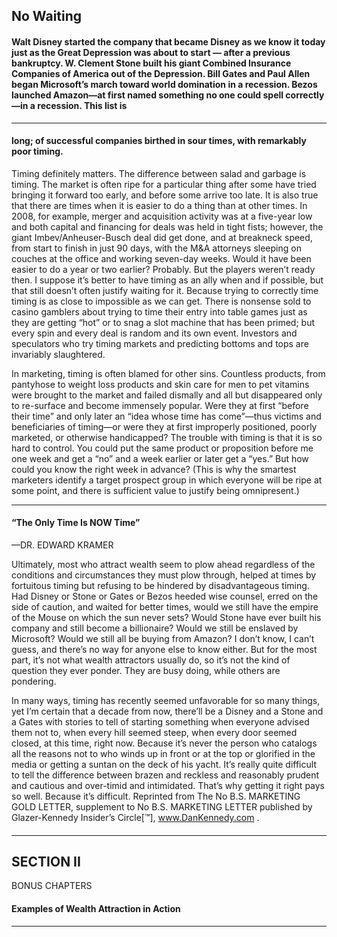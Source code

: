 ## No Waiting

#### Walt Disney started the company that became Disney as we know it today just as the Great Depression was about to start — after a previous bankruptcy. W. Clement Stone built his giant Combined Insurance Companies of America out of the Depression. Bill Gates and Paul Allen began Microsoft’s march toward world domination in a recession. Bezos launched Amazon—at first named something no one could spell correctly—in a recession. This list is

-----

#### long; of successful companies birthed in sour times, with remarkably poor timing.

 Timing definitely matters. The difference between salad and garbage is timing. The market is often ripe for a particular thing after some have tried bringing it forward too early, and before some arrive too late. It is also true that there are times when it is easier to do a thing than at other times. In 2008, for example, merger and acquisition activity was at a five-year low and both capital and financing for deals was held in tight fists; however, the giant Imbev/Anheuser-Busch deal did get done, and at breakneck speed, from start to finish in just 90 days, with the M&A attorneys sleeping on couches at the office and working seven-day weeks. Would it have been easier to do a year or two earlier? Probably. But the players weren’t ready then. I suppose it’s better to have timing as an ally when and if possible, but that still doesn’t often justify waiting for it. Because trying to correctly time timing is as close to impossible as we can get. There is nonsense sold to casino gamblers about trying to time their entry into table games just as they are getting “hot” or to snag a slot machine that has been primed; but every spin and every deal is random and its own event. Investors and speculators who try timing markets and predicting bottoms and tops are invariably slaughtered.

 In marketing, timing is often blamed for other sins. Countless products, from pantyhose to weight loss products and skin care for men to pet vitamins were brought to the market and failed dismally and all but disappeared only to re-surface and become immensely popular. Were they at first “before their time” and only later an “idea whose time has come”—thus victims and beneficiaries of timing—or were they at first improperly positioned, poorly marketed, or otherwise handicapped? The trouble with timing is that it is so hard to control. You could put the same product or proposition before me one week and get a “no” and a week earlier or later get a “yes.” But how could you know the right week in advance? (This is why the smartest marketers identify a target prospect group in which everyone will be ripe at some point, and there is sufficient value to justify being omnipresent.)

-----

#### “The Only Time Is NOW Time”

 —DR. EDWARD KRAMER

 Ultimately, most who attract wealth seem to plow ahead regardless of the conditions and circumstances they must plow through, helped at times by fortuitous timing but refusing to be hindered by disadvantageous timing. Had Disney or Stone or Gates or Bezos heeded wise counsel, erred on the side of caution, and waited for better times, would we still have the empire of the Mouse on which the sun never sets? Would Stone have ever built his company and still become a billionaire? Would we still be enslaved by Microsoft? Would we still all be buying from Amazon? I don’t know, I can’t guess, and there’s no way for anyone else to know either. But for the most part, it’s not what wealth attractors usually do, so it’s not the kind of question they ever ponder. They are busy doing, while others are pondering.

 In many ways, timing has recently seemed unfavorable for so many things, yet I’m certain that a decade from now, there’ll be a Disney and a Stone and a Gates with stories to tell of starting something when everyone advised them not to, when every hill seemed steep, when every door seemed closed, at this time, right now. Because it’s never the person who catalogs all the reasons not to who winds up in front or at the top or glorified in the media or getting a suntan on the deck of his yacht. It’s really quite difficult to tell the difference between brazen and reckless and reasonably prudent and cautious and over-timid and intimidated. That’s why getting it right pays so well. Because it’s difficult. Reprinted from The No B.S. MARKETING GOLD LETTER, supplement to No B.S. MARKETING LETTER published by Glazer-Kennedy Insider’s Circle[™], www.DanKennedy.com .

####

-----

## SECTION II

 BONUS CHAPTERS

#### Examples of Wealth Attraction in Action



-----